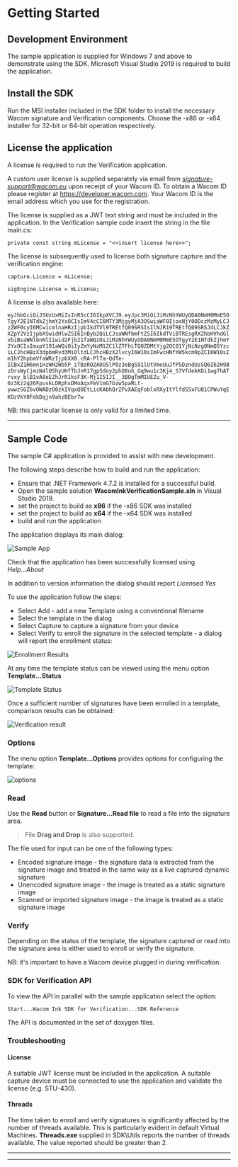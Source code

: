 # Getting Started 

## Development Environment

The sample application is supplied for Windows 7 and above to demonstrate using the SDK.
Microsoft Visual Studio 2019 is required to build the application.


## Install the SDK

Run the MSI installer included in the SDK folder to install the necessary Wacom signature and
Verification components. Choose the -x86 or -x64 installer for 32-bit or 64-bit operation
respectively.

## License the application
A license is required to run the Verification application.

A custom user license is supplied separately via email from *signature-support@wacom.eu* upon receipt of your Wacom ID.
To obtain a Wacom ID please register at https://developer.wacom.com. Your Wacom ID is the email address which you use for the registration.

The license is supplied as a JWT text string and must be included in the application. In the
Verification sample code insert the string in the file main.cs:

```
private const string mLicense = "<<insert license here>>";
```

The license is subsequently used to license both signature capture and the verification engine:

```
capture.Licence = mLicense;

sigEngine.License = mLicense;
```

A license is also available here:

```eyJhbGciOiJSUzUxMiIsInR5cCI6IkpXVCJ9.eyJpc3MiOiJiMzNhYWUyODA0NmM0MmE5OTgyY2E1NTdkZjhmY2YxOCIsImV4cCI6MTY3MjgyMjA3OSwiaWF0IjoxNjY0ODczMzMyLCJzZWF0cyI6MCwicmlnaHRzIjpbIkdTVl9TREtfQ09SRSIsIlNJR19TREtfQ09SRSJdLCJkZXZpY2VzIjpbXSwidHlwZSI6InByb2QiLCJsaWNfbmFtZSI6IkdTViBTREsgRXZhbHVhdGlvbiBsaWNlbnNlIiwid2Fjb21faWQiOiJiMzNhYWUyODA0NmM0MmE5OTgyY2E1NTdkZjhmY2YxOCIsImxpY191aWQiOiIyZmYyNzM1ZC1lZTFhLTQ0ZDMtYjg2OC01YjNiNzg0NmQ5YzciLCJhcHBzX3dpbmRvd3MiOltdLCJhcHBzX2lvcyI6W10sImFwcHNfYW5kcm9pZCI6W10sIm1hY2hpbmVfaWRzIjpbXX0.cRA-Pl7a-QdTe-ICBxZ1H6mn1HzWH2Wb5P_iTBzRO2AOUSlP0z3eBgS91lUtVmoUuJfPSDzndUsSQ6Ib2H9BzDrsWyCjmzN4lO5hyUHfTbJnR17gpSdoy2phO8uG_Gq9wu1c3Kj4_S7VfdekKDi1wg7hATrvxy_blB1vA8eEZhJrR1ksF3K-Mj1I5IJI__3BOgTmMIUEZu_V-0z3Kz2q26FpuskLDRphxDMoAqxFmV1mG7bzw5paRLt-ywwzSGZ6vOWADzO0zkIVqxQOEtLicKAbhQrZPvXAEqFoblxRXyItYlfdS5xFU81CPWuYqEKOzVkY0FdkDqjn9ahzBEbr7w```  

 NB: this particular license is only valid for a limited time. 

----
## Sample Code

The sample C# application is provided to assist with new development.

The following steps describe how to build and run the application:

* Ensure that .NET Framework 4.7.2 is installed for a successful build.
* Open the sample solution **WacomInkVerificationSample.sln** in Visual Studio 2019.
* set the project to build as **x86** if the -x86 SDK was installed
* set the project to build as **x64** if the -x64 SDK was installed
* build and run the application

The application displays its main dialog:

![Sample App](media/SampleApp.png)

Check that the application has been successfully licensed using *Help...About*

In addition to version information the dialog should report *Licensed Yes*

To use the application follow the steps:

* Select Add - add a new Template using a conventional filename
* Select the template in the dialog
* Select Capture to capture a signature from your device
* Select Verify to enroll the signature in the selected template - a dialog will report the enrollment status:

![Enrollment Results](media/EnrollmentResult.png)

At any time the template status can be viewed using the menu option **Template...Status**

![Template Status](media/TemplateStatus.png)

Once a sufficient number of signatures have been enrolled in a template, comparison results can be obtained:

![Verification result](media/VerifyResult.png)

### Options

The menu option **Template...Options** provides options for configuring the template:

![options](media/Options.png)

### Read

Use the **Read** button or **Signature...Read file** to read a file into the signature area.

>  File **Drag and Drop** is also supported.

The file used for input can be one of the following types:

* Encoded signature image - the signature data is extracted from the signature image and treated in the same way as a live captured dynamic signature
* Unencoded signature image - the image is treated as a static signature image
* Scanned or imported signature image - the image is treated as a static signature image

### Verify

Depending on the status of the template, the signature captured or read into the signature area is either used to enroll or verify the signature.

NB: it's important to have a Wacom device plugged in during verification.

### SDK for Verification API

To view the API in parallel with the sample application select the option:
```
Start...Wacom Ink SDK for Verification...SDK Reference
```
The API is documented in the set of doxygen files.


### Troubleshooting

#### License

A suitable JWT license must be included in the application. A suitable capture device must be
connected to use the application and validate the license (e.g. STU-430).

#### Threads

The time taken to enroll and verify signatures is significantly affected by the number of threads available. This is particularly evident in default Virtual Machines.
**Threads.exe** supplied in SDK\Utils reports the number of threads available. The value reported should be greater than 2.


----
----




